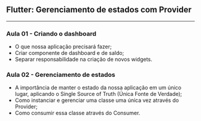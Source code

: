 ## Flutter: Gerenciamento de estados com Provider
---

### Aula 01 - Criando o dashboard

- O que nossa aplicação precisará fazer;
- Criar componente de dashboard e de saldo;
- Separar responsabilidade na criação de novos widgets.

### Aula 02 - Gerenciamento de estados

- A importância de manter o estado da nossa aplicação em um único lugar, aplicando o Single Source of Truth (Única Fonte de Verdade);
- Como instanciar e gerenciar uma classe uma única vez através do Provider;
- Como consumir essa classe através do Consumer.